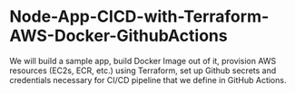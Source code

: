 # Node-App-CICD-with-Terraform-AWS-Docker-GithubActions
We will build a sample app, build Docker Image out of it, provision AWS resources (EC2s, ECR, etc.) using Terraform, set up Github secrets and credentials necessary for CI/CD pipeline that we define in GitHub Actions.
